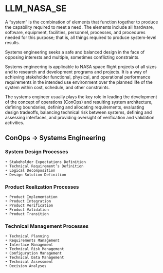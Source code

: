 # LLM_NASA_SE

A “system” is the combination of elements that function together to produce the capability required to meet a need. The elements include all hardware, software, equipment, facilities, personnel, processes, and procedures needed for this purpose; that is, all things required to produce system-level results.

Systems engineering seeks a safe and balanced design in the face of opposing interests and multiple, sometimes conflicting constraints.

Systems engineering is applicable to NASA space flight projects of all sizes and to research and development programs and projects.
It is a way of achieving stakeholder functional, physical, and operational performance requirements in the intended use environment over the planned life of the system within cost, schedule, and other constraints. 

The systems engineer usually plays the key role in leading the development of the concept of operations (ConOps) and resulting system architecture, defining boundaries, defining and allocating requirements, evaluating design tradeoffs, balancing technical risk between systems, defining and assessing interfaces, and providing oversight of verification and validation activities.

## ConOps -> Systems Engineering
### System Design Processes
    • Stakeholder Expectations Definition
    • Technical Requirement’s Definition
    • Logical Decomposition
    • Design Solution Definition
### Product Realization Processes
    • Product Implementation
    • Product Integration
    • Product Verification
    • Product Validation
    • Product Transition
### Technical Management Processes
    • Technical Planning
    • Requirements Management
    • Interface Management
    • Technical Risk Management
    • Configuration Management
    • Technical Data Management
    • Technical Assessment
    • Decision Analyses